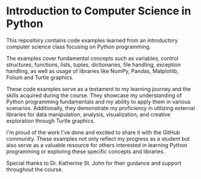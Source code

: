 # Introduction to Computer Science in Python

This repository contains code examples learned from an introductory computer science class focusing on Python programming.

The examples cover fundamental concepts such as variables, control structures, functions, lists, tuples, dictionaries, file handling, exception handling, as well as usage of libraries like NumPy, Pandas, Matplotlib, Folium and Turtle graphics.

These code examples serve as a testament to my learning journey and the skills acquired during the course. They showcase my understanding of Python programming fundamentals and my ability to apply them in various scenarios. Additionally, they demonstrate my proficiency in utilizing external libraries for data manipulation, analysis, visualization, and creative exploration through Turtle graphics.

I'm proud of the work I've done and excited to share it with the GitHub community. These examples not only reflect my progress as a student but also serve as a valuable resource for others interested in learning Python programming or exploring these specific concepts and libraries.

Special thanks to Dr. Katherine St. John for their guidance and support throughout the course.




